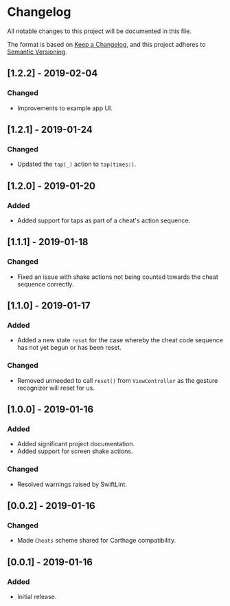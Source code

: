 # Changelog
All notable changes to this project will be documented in this file.

The format is based on [Keep a Changelog](https://keepachangelog.com/en/1.0.0/),
and this project adheres to [Semantic Versioning](https://semver.org/spec/v2.0.0.html).

## [1.2.2] - 2019-02-04
### Changed
- Improvements to example app UI.

## [1.2.1] - 2019-01-24
### Changed
- Updated the `tap(_)` action to `tap(times:)`.

## [1.2.0] - 2019-01-20
### Added
- Added support for taps as part of a cheat's action sequence.

## [1.1.1] - 2019-01-18
### Changed
- Fixed an issue with shake actions not being counted towards the cheat sequence correctly.

## [1.1.0] - 2019-01-17
### Added
- Added a new state `reset` for the case whereby the cheat code sequence has not yet begun or has been reset.
### Changed
- Removed unneeded to call `reset()` from `ViewController` as the gesture recognizer will reset for us.

## [1.0.0] - 2019-01-16
### Added
- Added significant project documentation.
- Added support for screen shake actions.
### Changed
- Resolved warnings raised by SwiftLint.

## [0.0.2] - 2019-01-16
### Changed
- Made `Cheats` scheme shared for Carthage compatibility.

## [0.0.1] - 2019-01-16
### Added
- Initial release.